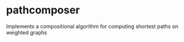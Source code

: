 # pathcomposer
Implements a compositional algorithm for computing shortest paths on weighted graphs
